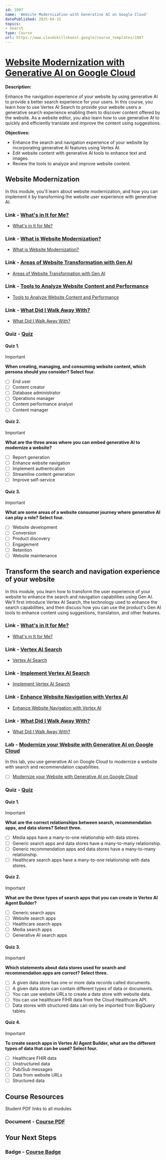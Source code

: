 ```yaml
---
id: 1097
name: 'Website Modernization with Generative AI on Google Cloud'
datePublished: 2025-04-15
topics:
- Search
type: Course
url: https://www.cloudskillsboost.google/course_templates/1097
---
```


# [Website Modernization with Generative AI on Google Cloud](https://www.cloudskillsboost.google/course_templates/1097)

**Description:**

Enhance the navigation experience of your website by using generative AI to provide a better search experience for your users. In this course, you learn how to use Vertex AI Search to provide your website users a generative search experience enabling them to discover content offered by the website. As a website editor, you also learn how to use generative AI to quickly and efficiently translate and improve the content using suggestions.

**Objectives:**

- Enhance the search and navigation experience of your website by incorporating generative AI features using Vertex AI.
- Edit website content with generative AI tools to enhance text and images.
- Review the tools to analyze and improve website content.

## Website Modernization

In this module, you'll learn about website modernization, and how you can implement it by transforming the website user experience with generative AI.

### Link - [What's in It for Me?](https://www.cloudskillsboost.google/course_templates/1097/documents/530393)

- [What's in It for Me?](https://storage.googleapis.com/cloud-training/cls-html5-courses/T-WEBMOD-B/v1.1.1/content/index.html#/lessons/-uXlObizQQy_HEYZSB3ewX7ozS1u5UN7)

### Link - [What is Website Modernization?](https://www.cloudskillsboost.google/course_templates/1097/documents/530394)

- [What is Website Modernization?](https://storage.googleapis.com/cloud-training/cls-html5-courses/T-WEBMOD-B/v1.1.1/content/index.html#/lessons/JNZI5G6wam4gC6MzD1flMQ1yEUlPoP-0)

### Link - [Areas of Website Transformation with Gen AI](https://www.cloudskillsboost.google/course_templates/1097/documents/530395)

- [Areas of Website Transformation with Gen AI](https://storage.googleapis.com/cloud-training/cls-html5-courses/T-WEBMOD-B/v1.1.1/content/index.html#/lessons/xGwfA3fsAbtwEHQoBnb8pjznrQM2LubR)

### Link - [Tools to Analyze Website Content and Performance](https://www.cloudskillsboost.google/course_templates/1097/documents/530396)

- [Tools to Analyze Website Content and Performance](https://storage.googleapis.com/cloud-training/cls-html5-courses/T-WEBMOD-B/v1.1.1/content/index.html#/lessons/4KT7aZjIlQuu6llcZDZ2H_-B1MOnubA-)

### Link - [What Did I Walk Away With?](https://www.cloudskillsboost.google/course_templates/1097/documents/530397)

- [What Did I Walk Away With?](https://storage.googleapis.com/cloud-training/cls-html5-courses/T-WEBMOD-B/v1.1.1/content/index.html#/lessons/Nr5uJHp4cjUf-K9g_bsN2fFvkuYQknIy)

### Quiz - [Quiz](https://www.cloudskillsboost.google/course_templates/1097/quizzes/530398)

#### Quiz 1.

> [!important]
> **When creating, managing, and consuming website content, which persona should you consider? Select four.**
>
> - [ ] End user
> - [ ] Content creator
> - [ ] Database administrator
> - [ ] Operations manager
> - [ ] Content performance analyst
> - [ ] Content manager

#### Quiz 2.

> [!important]
> **What are the three areas where you can embed generative AI to modernize a website?**
>
> - [ ] Report generation
> - [ ] Enhance website navigation
> - [ ] Implement authentication
> - [ ] Streamline content generation
> - [ ] Improve self-service

#### Quiz 3.

> [!important]
> **What are some areas of a website consumer journey where generative AI can play a role? Select four.**
>
> - [ ] Website development
> - [ ] Conversion
> - [ ] Product discovery
> - [ ] Engagement
> - [ ] Retention
> - [ ] Website maintenance

## Transform the search and navigation experience of your website

In this module, you learn how to transform the user experience of your website to enhance the search and navigation capabilities using Gen AI. We'll first introduce Vertex AI Search, the technology used to enhance the search capabilities, and then discuss how you can use the product's Gen AI tools to enhance content using suggestions, translation, and other features.

### Link - [What's in It for Me?](https://www.cloudskillsboost.google/course_templates/1097/documents/530399)

- [What's in It for Me?](https://storage.googleapis.com/cloud-training/cls-html5-courses/T-WEBMOD-B/v1.1.1/content/index.html#/lessons/yuPxasC9bzeGk55hvq9JKxpKUaxfJA3a)

### Link - [Vertex AI Search](https://www.cloudskillsboost.google/course_templates/1097/documents/530400)

- [Vertex AI Search](https://storage.googleapis.com/cloud-training/cls-html5-courses/T-WEBMOD-B/v1.1.1/content/index.html#/lessons/4ZH2LF8nq3C1Um19AKtOFfNqBvb530d0)

### Link - [Implement Vertex AI Search](https://www.cloudskillsboost.google/course_templates/1097/documents/530401)

- [Implement Vertex AI Search](https://storage.googleapis.com/cloud-training/cls-html5-courses/T-WEBMOD-B/v1.1.1/content/index.html#/lessons/c2yiK3fCdGOBRs848tzqTDmA8x8fwP8f)

### Link - [Enhance Website Navigation with Vertex AI](https://www.cloudskillsboost.google/course_templates/1097/documents/530402)

- [Enhance Website Navigation with Vertex AI](https://storage.googleapis.com/cloud-training/cls-html5-courses/T-WEBMOD-B/v1.1.1/content/index.html#/lessons/QNaAjQSfnb3woKS7u4wkWUcYMwFt87GO)

### Link - [What Did I Walk Away With?](https://www.cloudskillsboost.google/course_templates/1097/documents/530403)

- [What Did I Walk Away With?](https://storage.googleapis.com/cloud-training/cls-html5-courses/T-WEBMOD-B/v1.1.1/content/index.html#/lessons/4LSDnkINIiUZ5g6ZeBqZbvxTGzJFVo_8)

### Lab - [Modernize your Website with Generative AI on Google Cloud](https://www.cloudskillsboost.google/course_templates/1097/labs/530404)

In this lab, you use generative AI on Google Cloud to modernize a website with search and recommendation capabilities.

- [ ] [Modernize your Website with Generative AI on Google Cloud](../labs/Modernize-your-Website-with-Generative-AI-on-Google-Cloud.md)

### Quiz - [Quiz](https://www.cloudskillsboost.google/course_templates/1097/quizzes/530405)

#### Quiz 1.

> [!important]
> **What are the correct relationships between search, recommendation apps, and data stores? Select three.**
>
> - [ ] Media apps have a many-to-one relationship with data stores.
> - [ ] Generic search apps and data stores have a many-to-many relationship.
> - [ ] Generic recommendation apps and data stores have a many-to-many relationship.
> - [ ] Healthcare search apps have a many-to-one relationship with data stores.

#### Quiz 2.

> [!important]
> **What are the three types of search apps that you can create in Vertex AI Agent Builder?**
>
> - [ ] Generic search apps
> - [ ] Website search apps
> - [ ] Healthcare search apps
> - [ ] Media search apps
> - [ ] Generative AI search apps

#### Quiz 3.

> [!important]
> **Which statements about data stores used for search and recommendation apps are correct? Select three.**
>
> - [ ] A given data store has one or more data records called documents.
> - [ ] A given data store can contain different types of data or documents.
> - [ ] You can use website URLs to create a data store with website data.
> - [ ] You can use healthcare FIHR data from the Cloud Healthcare API.
> - [ ] Data stores with structured data can only be imported from BigQuery tables.

#### Quiz 4.

> [!important]
> **To create search apps in Vertex AI Agent Builder, what are the different types of data that can be used? Select four.**
>
> - [ ] Healthcare FHIR data
> - [ ] Unstructured data
> - [ ] Pub/Sub messages
> - [ ] Data from website URLs
> - [ ] Structured data

## Course Resources

Student PDF links to all modules

### Document - [Course PDF](https://www.cloudskillsboost.google/course_templates/1097/documents/530406)

## Your Next Steps

### Badge - [Course Badge](https://www.cloudskillsboost.googleNone)
